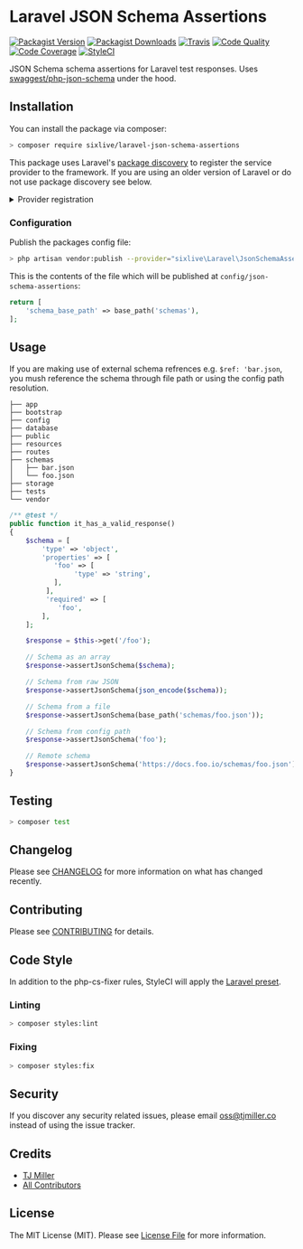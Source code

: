 # Laravel JSON Schema Assertions

[![Packagist Version](https://img.shields.io/packagist/v/sixlive/laravel-json-schema-assertions.svg?style=flat-square)](https://packagist.org/packages/sixlive/laravel-json-schema-assertions)
[![Packagist Downloads](https://img.shields.io/packagist/dt/sixlive/laravel-json-schema-assertions.svg?style=flat-square)](https://packagist.org/packages/sixlive/laravel-json-schema-assertions)
[![Travis](https://img.shields.io/travis/sixlive/laravel-json-schema-assertions.svg?style=flat-square)](https://travis-ci.org/sixlive/laravel-json-schema-assertions)
[![Code Quality](https://img.shields.io/scrutinizer/g/sixlive/laravel-json-schema-assertions.svg?style=flat-square)](https://scrutinizer-ci.com/g/sixlive/laravel-json-schema-assertions/)
[![Code Coverage](https://img.shields.io/scrutinizer/coverage/g/sixlive/laravel-json-schema-assertions.svg?style=flat-square)](https://scrutinizer-ci.com/g/sixlive/laravel-json-schema-assertions/)
[![StyleCI](https://github.styleci.io/repos/139347110/shield)](https://github.styleci.io/repos/139347110)

JSON Schema schema assertions for Laravel test responses. Uses [swaggest/php-json-schema](https://github.com/swaggest/php-json-schema) under the hood.

## Installation

You can install the package via composer:

```bash
> composer require sixlive/laravel-json-schema-assertions
```

This package uses Laravel's [package discovery](https://laravel.com/docs/5.6/packages#package-discovery) to register the service provider to the framework. If you are using an older version of Laravel or do not use package discovery see below.

<details>
    <summary>Provider registration</summary>

```php
// config/app.php

'providers' => [
    sixlive\Laravel\JsonSchemaAssertions\ServiceProvider::class,
]
```

</details>

### Configuration
Publish the packages config file:
```bash
> php artisan vendor:publish --provider="sixlive\Laravel\JsonSchemaAssertions\ServiceProvider" --tag="config"
```

This is the contents of the file which will be published at `config/json-schema-assertions`:
```php
return [
    'schema_base_path' => base_path('schemas'),
];
```

## Usage

If you are making use of external schema refrences e.g. `$ref: 'bar.json`, you mush reference the schema through file path or using the config path resolution.

```
├── app
├── bootstrap
├── config
├── database
├── public
├── resources
├── routes
├── schemas
│   ├── bar.json
│   └── foo.json
├── storage
├── tests
└── vendor
```

```php
/** @test */
public function it_has_a_valid_response()
{
    $schema = [
        'type' => 'object',
        'properties' => [
           'foo' => [
                'type' => 'string',
           ],
         ],
         'required' => [
            'foo',
        ],
    ];

    $response = $this->get('/foo');

    // Schema as an array
    $response->assertJsonSchema($schema);

    // Schema from raw JSON
    $response->assertJsonSchema(json_encode($schema));

    // Schema from a file
    $response->assertJsonSchema(base_path('schemas/foo.json'));

    // Schema from config path
    $response->assertJsonSchema('foo');

    // Remote schema
    $response->assertJsonSchema('https://docs.foo.io/schemas/foo.json');
}
```

## Testing

``` bash
> composer test
```

## Changelog

Please see [CHANGELOG](CHANGELOG.md) for more information on what has changed recently.

## Contributing

Please see [CONTRIBUTING](CONTRIBUTING.md) for details.

## Code Style
In addition to the php-cs-fixer rules, StyleCI will apply the [Laravel preset](https://docs.styleci.io/presets#laravel).

### Linting
```bash
> composer styles:lint
```

### Fixing
```bash
> composer styles:fix
```

## Security

If you discover any security related issues, please email oss@tjmiller.co instead of using the issue tracker.

## Credits

- [TJ Miller](https://github.com/sixlive)
- [All Contributors](../../contributors)

## License

The MIT License (MIT). Please see [License File](LICENSE.md) for more information.

